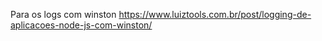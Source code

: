 Para os logs com winston
https://www.luiztools.com.br/post/logging-de-aplicacoes-node-js-com-winston/

